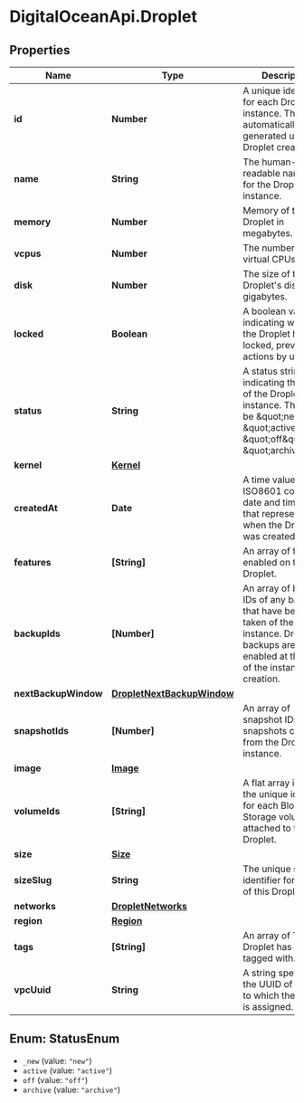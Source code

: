 # DigitalOceanApi.Droplet

## Properties
Name | Type | Description | Notes
------------ | ------------- | ------------- | -------------
**id** | **Number** | A unique identifier for each Droplet instance. This is automatically generated upon Droplet creation. | 
**name** | **String** | The human-readable name set for the Droplet instance. | 
**memory** | **Number** | Memory of the Droplet in megabytes. | 
**vcpus** | **Number** | The number of virtual CPUs. | 
**disk** | **Number** | The size of the Droplet&#x27;s disk in gigabytes. | 
**locked** | **Boolean** | A boolean value indicating whether the Droplet has been locked, preventing actions by users. | 
**status** | **String** | A status string indicating the state of the Droplet instance. This may be \&quot;new\&quot;, \&quot;active\&quot;, \&quot;off\&quot;, or \&quot;archive\&quot;. | 
**kernel** | [**Kernel**](Kernel.md) |  | 
**createdAt** | **Date** | A time value given in ISO8601 combined date and time format that represents when the Droplet was created. | 
**features** | **[String]** | An array of features enabled on this Droplet. | 
**backupIds** | **[Number]** | An array of backup IDs of any backups that have been taken of the Droplet instance.  Droplet backups are enabled at the time of the instance creation. | 
**nextBackupWindow** | [**DropletNextBackupWindow**](DropletNextBackupWindow.md) |  | 
**snapshotIds** | **[Number]** | An array of snapshot IDs of any snapshots created from the Droplet instance. | 
**image** | [**Image**](Image.md) |  | 
**volumeIds** | **[String]** | A flat array including the unique identifier for each Block Storage volume attached to the Droplet. | 
**size** | [**Size**](Size.md) |  | 
**sizeSlug** | **String** | The unique slug identifier for the size of this Droplet. | 
**networks** | [**DropletNetworks**](DropletNetworks.md) |  | 
**region** | [**Region**](Region.md) |  | 
**tags** | **[String]** | An array of Tags the Droplet has been tagged with. | 
**vpcUuid** | **String** | A string specifying the UUID of the VPC to which the Droplet is assigned. | [optional] 

<a name="StatusEnum"></a>
## Enum: StatusEnum

* `_new` (value: `"new"`)
* `active` (value: `"active"`)
* `off` (value: `"off"`)
* `archive` (value: `"archive"`)

